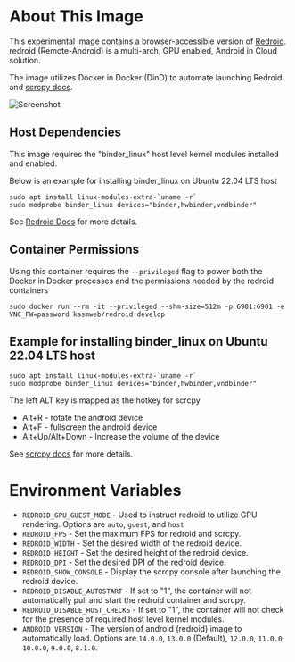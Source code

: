 # About This Image

This experimental image contains a browser-accessible version of [Redroid](https://github.com/remote-android/redroid-doc).
redroid (Remote-Android) is a multi-arch, GPU enabled, Android in Cloud solution.

The image utilizes Docker in Docker (DinD) to automate launching Redroid and [scrcpy docs](https://github.com/Genymobile/scrcpy).

![Screenshot][Image_Screenshot]

[Image_Screenshot]: https://f.hubspotusercontent30.net/hubfs/5856039/dockerhub/image-screenshots/redroid.png "Image Screenshot"
## Host Dependencies

This image requires the "binder_linux" host level kernel modules installed and enabled. 

Below is an example for installing binder_linux on Ubuntu 22.04 LTS host
```
sudo apt install linux-modules-extra-`uname -r`
sudo modprobe binder_linux devices="binder,hwbinder,vndbinder"
```
See [Redroid Docs](https://github.com/remote-android/redroid-doc?tab=readme-ov-file#getting-started) for more details.


## Container Permissions

Using this container requires the `--privileged` flag to power both the Docker in Docker processes and the permissions
needed by the redroid containers

```
sudo docker run --rm -it --privileged --shm-size=512m -p 6901:6901 -e VNC_PW=password kasmweb/redroid:develop
```

## Example for installing binder_linux on Ubuntu 22.04 LTS host
```
sudo apt install linux-modules-extra-`uname -r`
sudo modprobe binder_linux devices="binder,hwbinder,vndbinder"
```

The left ALT key is mapped as the hotkey for scrcpy

- Alt+R - rotate the android device
- Alt+F - fullscreen the android device
- Alt+Up/Alt+Down - Increase the volume of the device

See [scrcpy docs](https://github.com/Genymobile/scrcpy) for more details.



# Environment Variables

* `REDROID_GPU_GUEST_MODE` - Used to instruct redroid to utilize GPU rendering. Options are `auto`, `guest`, and `host`
* `REDROID_FPS` - Set the maximum FPS for redroid and scrcpy.
* `REDROID_WIDTH` - Set the desired width of the redroid device.
* `REDROID_HEIGHT` - Set the desired height of the redroid device.
* `REDROID_DPI` - Set the desired DPI of the redroid device.
* `REDROID_SHOW_CONSOLE` - Display the scrcpy console after launching the redroid device.
* `REDROID_DISABLE_AUTOSTART` - If set to "1", the container will not automatically pull and start the redroid container and scrcpy.
* `REDROID_DISABLE_HOST_CHECKS` - If set to "1", the container will not check for the presence of required host level kernel modules.
* `ANDROID_VERSION` - The version of android (redroid) image to automatically load. Options are `14.0.0`, `13.0.0` (Default), `12.0.0`, `11.0.0`, `10.0.0`, `9.0.0`, `8.1.0`.
